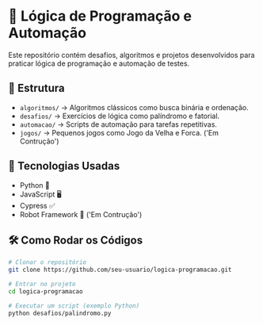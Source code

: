 # 🚀 Lógica de Programação e Automação

Este repositório contém desafios, algoritmos e projetos desenvolvidos para praticar lógica de programação e automação de testes.

## 📂 Estrutura
- `algoritmos/` → Algoritmos clássicos como busca binária e ordenação.
- `desafios/` → Exercícios de lógica como palíndromo e fatorial.
- `automacao/` → Scripts de automação para tarefas repetitivas.
- `jogos/` → Pequenos jogos como Jogo da Velha e Forca. ('Em Contrução')

## 🚀 Tecnologias Usadas
- Python 🐍
- JavaScript 🖥️
- Cypress ✅
- Robot Framework 🤖 ('Em Contrução')

## 🛠️ Como Rodar os Códigos
```bash
# Clonar o repositório
git clone https://github.com/seu-usuario/logica-programacao.git

# Entrar no projeto
cd logica-programacao

# Executar um script (exemplo Python)
python desafios/palindromo.py
